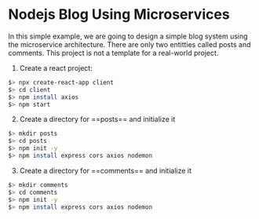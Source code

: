 # Nodejs Blog Using Microservices
In this simple example, we are going to design a simple blog system using the microservice architecture. There are only two entitties called posts and comments. This project is not a template for a real-world project.

1. Create a react project:
```bash 
$> npx create-react-app client
$> cd client
$> npm install axios
$> npm start
```

2. Create a directory for ==posts== and initialize it
```bash
$> mkdir posts
$> cd posts
$> npm init -y
$> npm install express cors axios nodemon
```

3. Create a directory for ==comments== and initialize it
```bash
$> mkdir comments
$> cd comments
$> npm init -y
$> npm install express cors axios nodemon
```